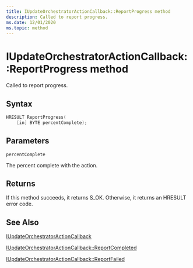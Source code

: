 ```yaml
---
title: IUpdateOrchestratorActionCallback::ReportProgress method
description: Called to report progress.
ms.date: 12/01/2020
ms.topic: method
---
```


# IUpdateOrchestratorActionCallback::ReportProgress method

Called to report progress.

## Syntax
```cpp
HRESULT ReportProgress(
    [in] BYTE percentComplete);
```

## Parameters

`percentComplete`

The percent complete with the action.

## Returns
If this method succeeds, it returns S_OK. Otherwise, it returns an HRESULT error code.

## See Also

[IUpdateOrchestratorActionCallback](iupdateorchestratoractioncallback.md)

[IUpdateOrchestratorActionCallback::ReportCompleted](iupdateorchestratoractioncallback-reportcompleted.md)

[IUpdateOrchestratorActionCallback::ReportFailed](iupdateorchestratoractioncallback-reportfailed.md)
